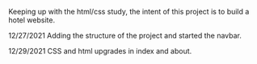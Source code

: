 Keeping up with the html/css study, the intent of this project is to build a hotel website.

12/27/2021
Adding the structure of the project and started the navbar.

12/29/2021
CSS and html upgrades in index and about.